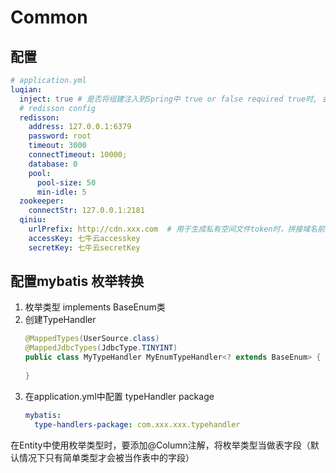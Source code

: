 # Common

## 配置

```yaml
# application.yml
luqian:
  inject: true # 是否将组建注入到Spring中 true or false required true时, 会加载Config下相关配置类
  # redisson config
  redisson:
    address: 127.0.0.1:6379
    password: root
    timeout: 3000
    connectTimeout: 10000;
    database: 0
    pool:
      pool-size: 50
      min-idle: 5
  zookeeper:
    connectStr: 127.0.0.1:2181
  qiniu:
    urlPrefix: http://cdn.xxx.com  # 用于生成私有空间文件token时，拼接域名前缀
    accessKey: 七牛云accesskey
    secretKey: 七牛云secretKey
```

## 配置mybatis 枚举转换 
1. 枚举类型 implements BaseEnum类
2. 创建TypeHandler
    ```java
    @MappedTypes(UserSource.class)
    @MappedJdbcTypes(JdbcType.TINYINT)
    public class MyTypeHandler MyEnumTypeHandler<? extends BaseEnum> {
        
    }
    ```
3. 在application.yml中配置 typeHandler package
    ```yaml
    mybatis:
      type-handlers-package: com.xxx.xxx.typehandler
    
    ```

在Entity中使用枚举类型时，要添加@Column注解，将枚举类型当做表字段（默认情况下只有简单类型才会被当作表中的字段）
